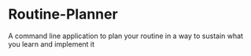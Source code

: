 # Routine-Planner
A command line application to plan your routine in a way to sustain what you learn and implement it
